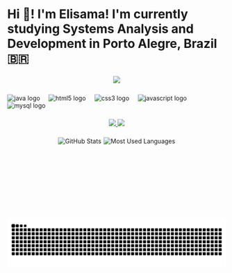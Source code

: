 <h1 align="left">Hi 👋! I'm Elisama! I'm currently studying Systems Analysis and Development in Porto Alegre, Brazil 🇧🇷</h1>

###

<div align="center">
  <img height="160" src="https://media1.tenor.com/m/W1Q_7gP-osoAAAAd/scooby-doo-cute-d.gif" />
</div>

###

<div align="left">
  <img src="https://cdn.jsdelivr.net/gh/devicons/devicon/icons/java/java-original.svg" height="30" alt="java logo" />
  <img width="12" />
  <img src="https://cdn.jsdelivr.net/gh/devicons/devicon/icons/html5/html5-original.svg" height="30" alt="html5 logo" />
  <img width="12" />
  <img src="https://cdn.jsdelivr.net/gh/devicons/devicon/icons/css3/css3-original.svg" height="30" alt="css3 logo" />
  <img width="12" />
  <img src="https://cdn.jsdelivr.net/gh/devicons/devicon/icons/javascript/javascript-original.svg" height="30" alt="javascript logo" />
  <img width="12" />
  <img src="https://cdn.jsdelivr.net/gh/devicons/devicon/icons/mysql/mysql-original.svg" height="30" alt="mysql logo" />
</div>

###

<!-- futuramente mudar para icon !-->
<section align="center">
  <a href="mailto:czmaeli663@gmail.com" target="_blank">
    <img src="https://img.shields.io/badge/email-%23EA4335.svg?&style=for-the-badge&logo=gmail&logoColor=white" />
  </a>
  <a href="https://www.linkedin.com/in/elisama-coelho" target="_blank">
    <img src="https://img.shields.io/badge/LinkedIn-%230077B5.svg?&style=for-the-badge&logo=linkedin&logoColor=white" />
  </a>
</section>

###

<!-- se não quiser borda use: [...]&hide_border=true ! -->
<!-- os dois cards abaixo (GitHub Stats e Most Used Languages) estão lado a lado com display flex -->
<div align="center" style="display: flex; justify-content: center; gap: 6px;">
  <img 
    height="150em" 
    src="https://github-readme-stats.vercel.app/api?username=zama-dc&show_icons=true&count_private=true&theme=vue-dark&cache_seconds=60" 
    alt="GitHub Stats"
  />
  <img 
    height="150em" 
    src="https://github-readme-stats.vercel.app/api/top-langs/?username=zama-dc&layout=compact&theme=vue-dark&cache_seconds=60" 
    alt="Most Used Languages"
  />
</div>

###

<br clear="both">

<picture align="center">
  <source media="(prefers-color-scheme: dark)" srcset="https://raw.githubusercontent.com/zama-dc/zama-dc/output/github-contribution-grid-snake-dark.svg">
    <!-- se quiser que fique claro coloque: 
  <source media="(prefers-color-scheme: light)" srcset="https://raw.githubusercontent.com/zama-dc/zama-dc/output/github-contribution-grid-snake.svg"> 
  -->
  <source media="(prefers-color-scheme: light)" srcset="https://raw.githubusercontent.com/zama-dc/zama-dc/output/github-contribution-grid-snake-dark.svg">
  <img align="center" alt="github contribution grid snake animation" src="https://raw.githubusercontent.com/zama-dc/zama-dc/output/github-contribution-grid-snake.svg">
</picture>

###

<!-- 🎵 Música atual do Spotify 
[![Spotify](https://novatorem-git-main-elisama-dias-coelhos-projects.vercel.app/api/spotify?t=999)](https://open.spotify.com/user/31snaizyoipn5w4cykbmhpojiu6u)]
-->
